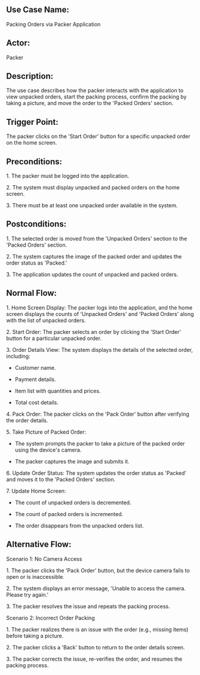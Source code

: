 ﻿## **Use Case Name:**
Packing Orders via Packer Application
## **Actor:**
Packer 
## **Description:**
The use case describes how the packer interacts with the application to view unpacked orders, start the packing process, confirm the packing by taking a picture, and move the order to the 'Packed Orders' section.
## **Trigger Point:**
The packer clicks on the 'Start Order' button for a specific unpacked order on the home screen.
## **Preconditions:**
1\. The packer must be logged into the application.

2\. The system must display unpacked and packed orders on the home screen.

3\. There must be at least one unpacked order available in the system.
## **Postconditions:**
1\. The selected order is moved from the 'Unpacked Orders' section to the 'Packed Orders' section.

2\. The system captures the image of the packed order and updates the order status as 'Packed.'

3\. The application updates the count of unpacked and packed orders.
## **Normal Flow:**
1\. Home Screen Display: The packer logs into the application, and the home screen displays the counts of 'Unpacked Orders' and 'Packed Orders' along with the list of unpacked orders.

2\. Start Order: The packer selects an order by clicking the 'Start Order' button for a particular unpacked order.

3\. Order Details View: The system displays the details of the selected order, including:

- Customer name.

- Payment details.

- Item list with quantities and prices.

- Total cost details.

4\. Pack Order: The packer clicks on the 'Pack Order' button after verifying the order details.

5\. Take Picture of Packed Order:

- The system prompts the packer to take a picture of the packed order using the device's camera.

- The packer captures the image and submits it.

6\. Update Order Status: The system updates the order status as 'Packed' and moves it to the 'Packed Orders' section.

7\. Update Home Screen:

- The count of unpacked orders is decremented.

- The count of packed orders is incremented.

- The order disappears from the unpacked orders list.
## **Alternative Flow:**
Scenario 1: No Camera Access

1\. The packer clicks the 'Pack Order' button, but the device camera fails to open or is inaccessible.

2\. The system displays an error message, 'Unable to access the camera. Please try again.'

3\. The packer resolves the issue and repeats the packing process.

Scenario 2: Incorrect Order Packing

1\. The packer realizes there is an issue with the order (e.g., missing items) before taking a picture.

2\. The packer clicks a 'Back' button to return to the order details screen.

3\. The packer corrects the issue, re-verifies the order, and resumes the packing process.
